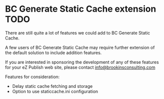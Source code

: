 BC Generate Static Cache extension TODO
==========================

There are still quite a lot of features we could
add to BC Generate Static Cache.

A few users of BC Generate Static Cache may require further
extension of the default solution to include addition features.

If you are interested in sponsoring the development
of any of these features for your eZ Publish web site,
please contact info@brookinsconsulting.com

Features for consideration:

- Delay static cache fetching and storage
- Option to use staticcache.ini configuration
